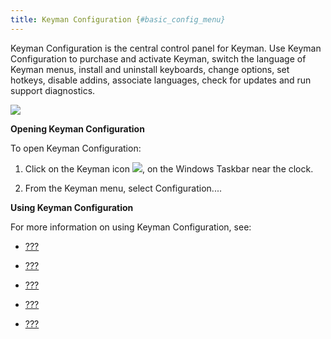 ```yaml
---
title: Keyman Configuration {#basic_config_menu}
---
```


Keyman Configuration is the central control panel for Keyman. Use Keyman
Configuration to purchase and activate Keyman, switch the language of
Keyman menus, install and uninstall keyboards, change options, set
hotkeys, disable addins, associate languages, check for updates and run
support diagnostics.

![](../desktop_images/tab-support.png)

**Opening Keyman Configuration**

To open Keyman Configuration:

1.  Click on the Keyman icon ![](../desktop_images/icon-keyman.png), on the
    Windows Taskbar near the clock.

2.  From the Keyman menu, select Configuration....

**Using Keyman Configuration**

For more information on using Keyman Configuration, see:

-   [???](#start_locale)

-   [???](#basic_keyboards_tab)

-   [???](#basic_options_tab)

-   [???](#basic_hotkeys_tab)

-   [???](#basic_support_tab)
